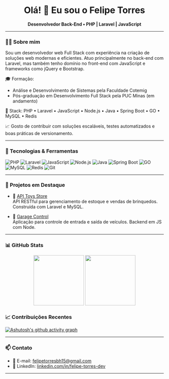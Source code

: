 <h1 align="center">Olá! 👋 Eu sou o Felipe Torres</h1>
<p align="center">
  <strong>Desenvolvedor Back-End • PHP | Laravel | JavaScript</strong><br>
</p>

---

### 👨‍💻 Sobre mim

Sou um desenvolvedor web Full Stack com experiência na criação de soluções web modernas e eficientes.
Atuo principalmente no back-end com Laravel, mas também tenho domínio no front-end com JavaScript e frameworks como jQuery e Bootstrap.

🎓 Formação:

- Análise e Desenvolvimento de Sistemas pela Faculdade Cotemig
- Pós-graduação em Desenvolvimento Full Stack pela PUC Minas (em andamento)

🔧 Stack: PHP • Laravel • JavaScript • Node.js • Java • Spring Boot • GO • MySQL • Redis

📈 Gosto de contribuir com soluções escaláveis, testes automatizados e boas práticas de versionamento.

---

### 🧰 Tecnologias & Ferramentas

![PHP](https://img.shields.io/badge/PHP-777BB4?style=for-the-badge&logo=php&logoColor=white)
![Laravel](https://img.shields.io/badge/Laravel-E74430?style=for-the-badge&logo=laravel&logoColor=white)
![JavaScript](https://img.shields.io/badge/JavaScript-F7DF1E?style=for-the-badge&logo=javascript&logoColor=black)
![Node.js](https://img.shields.io/badge/Node.js-339933?style=for-the-badge&logo=nodedotjs&logoColor=white)
![Java](https://img.shields.io/badge/Java-007396?style=for-the-badge&logo=java&logoColor=white)
![Spring Boot](https://img.shields.io/badge/Spring_Boot-6DB33F?style=for-the-badge&logo=spring-boot&logoColor=white)
![GO](https://img.shields.io/badge/GO-18b7dd?style=for-the-badge&logo=go&logoColor=white)
![MySQL](https://img.shields.io/badge/MySQL-4479A1?style=for-the-badge&logo=mysql&logoColor=white)
![Redis](https://img.shields.io/badge/Redis-DC382D?style=for-the-badge&logo=redis&logoColor=white)
![Git](https://img.shields.io/badge/Git-F05032?style=for-the-badge&logo=git&logoColor=white)

---

### 🚀 Projetos em Destaque

- 🧸 [API Toys Store](https://github.com/FelipTorres/api-toys-store)  
  API RESTful para gerenciamento de estoque e vendas de brinquedos. Construída com Laravel e MySQL.

- 🚗 [Garage Control](https://github.com/FelipTorres/Garage-Control)  
  Aplicação para controle de entrada e saída de veículos. Backend em JS com Node.

---

### 📊 GitHub Stats

<div align="center">
  <img src="https://github-readme-stats.vercel.app/api?username=FelipTorres&show_icons=true&theme=radical&count_private=true" height="160"/>
  <img src="https://github-readme-stats.vercel.app/api/top-langs/?username=FelipTorres&layout=compact&theme=radical" height="160"/>
</div>

### 📈 Contribuições Recentes

[![Ashutosh's github activity graph](https://github-readme-activity-graph.vercel.app/graph?username=FelipTorres&bg_color=0d1117&color=40E0D0&line=b13583&point=ff9494&area=true&hide_border=true)](https://github.com/ashutosh00710/github-readme-activity-graph)

---

### 📫 Contato

- 📧 E-mail: [felipetorresbh15@gmail.com](mailto:felipetorresbh15@gmail.com)  
- 💼 LinkedIn: [linkedin.com/in/felipe-torres-dev](https://www.linkedin.com/in/felipe-torres-dev/)

---

